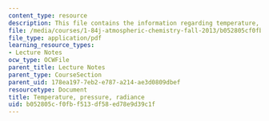 ```yaml
---
content_type: resource
description: This file contains the information regarding temperature, pressure, radiance.
file: /media/courses/1-84j-atmospheric-chemistry-fall-2013/b052805cf0fbf513df58ed78e9d39c1f_MIT1_84JF13_Lec6IPT.pdf
file_type: application/pdf
learning_resource_types:
- Lecture Notes
ocw_type: OCWFile
parent_title: Lecture Notes
parent_type: CourseSection
parent_uid: 178ea197-7eb2-e787-a214-ae3d0809dbef
resourcetype: Document
title: Temperature, pressure, radiance
uid: b052805c-f0fb-f513-df58-ed78e9d39c1f
---
```

